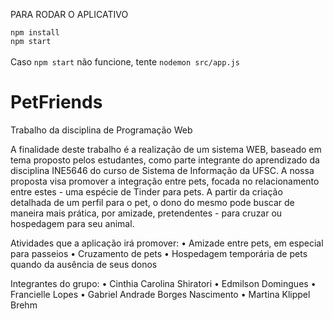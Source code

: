 
PARA RODAR O APLICATIVO

```npm install```
<br>
```npm start```
<br>
<br>
Caso ```npm start``` não funcione, tente ```nodemon src/app.js```

# PetFriends
Trabalho da disciplina de Programação Web

A finalidade deste trabalho é a realização de um sistema WEB, baseado em tema proposto pelos estudantes, como parte integrante do aprendizado da disciplina INE5646 do curso de Sistema de Informação da UFSC.
A nossa proposta visa promover a integração entre pets, focada no relacionamento entre estes - uma espécie de Tinder para pets. A partir da criação detalhada de um perfil para o pet, o dono do mesmo pode buscar de maneira mais prática, por amizade, pretendentes - para cruzar ou hospedagem para seu animal.

Atividades que a aplicação irá promover:
•	Amizade entre pets, em especial para passeios
•	Cruzamento de pets
•	Hospedagem temporária de pets quando da ausência de seus donos

Integrantes do grupo:
•	Cinthia Carolina Shiratori
•	Edmilson Domingues
•	Francielle Lopes
•	Gabriel Andrade Borges Nascimento
•	Martina Klippel Brehm
